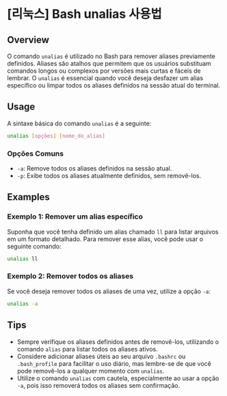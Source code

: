 # [리눅스] Bash unalias 사용법

## Overview
O comando `unalias` é utilizado no Bash para remover aliases previamente definidos. Aliases são atalhos que permitem que os usuários substituam comandos longos ou complexos por versões mais curtas e fáceis de lembrar. O `unalias` é essencial quando você deseja desfazer um alias específico ou limpar todos os aliases definidos na sessão atual do terminal.

## Usage
A sintaxe básica do comando `unalias` é a seguinte:

```bash
unalias [opções] [nome_do_alias]
```

### Opções Comuns
- `-a`: Remove todos os aliases definidos na sessão atual.
- `-p`: Exibe todos os aliases atualmente definidos, sem removê-los.

## Examples
### Exemplo 1: Remover um alias específico
Suponha que você tenha definido um alias chamado `ll` para listar arquivos em um formato detalhado. Para remover esse alias, você pode usar o seguinte comando:

```bash
unalias ll
```

### Exemplo 2: Remover todos os aliases
Se você deseja remover todos os aliases de uma vez, utilize a opção `-a`:

```bash
unalias -a
```

## Tips
- Sempre verifique os aliases definidos antes de removê-los, utilizando o comando `alias` para listar todos os aliases ativos.
- Considere adicionar aliases úteis ao seu arquivo `.bashrc` ou `.bash_profile` para facilitar o uso diário, mas lembre-se de que você pode removê-los a qualquer momento com `unalias`.
- Utilize o comando `unalias` com cautela, especialmente ao usar a opção `-a`, pois isso removerá todos os aliases sem confirmação.